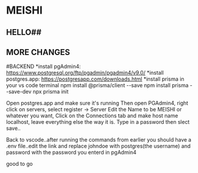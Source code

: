 # MEISHI
## HELLO##
## MORE CHANGES ##

#BACKEND
   *install pgAdmin4: https://www.postgresql.org/ftp/pgadmin/pgadmin4/v9.0/
   *install postgres.app: https://postgresapp.com/downloads.html
   *install prisma in your vs code terminal
       npm install @prisma/client --save
       npm install prisma --save-dev
       npx prisma init

Open postgres.app and make sure it's running
Then open PGAdmin4, right click on servers, select register -> Server
Edit the Name to be MEISHI or whatever you want, Click on the Connections tab and make host name localhost, leave everything else the way it is. Type in a password then slect save..


Back to vscode..after running the commands from earlier you should have a .env file..edit the link and replace johndoe with postgres(the username) and password with the password you enterd in pgAdmin4


good to go